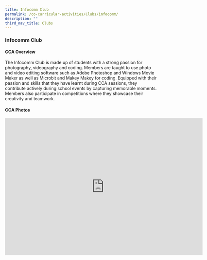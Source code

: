 ```yaml
---
title: Infocomm Club
permalink: /co-curricular-activities/Clubs/infocomm/
description: ""
third_nav_title: Clubs
---
```

### Infocomm Club

#### CCA Overview

The Infocomm Club is made up of students with a strong passion for photography, videography and coding. Members are taught to use photo and video editing software such as Adobe Photoshop and Windows Movie Maker as well as Microbit and Makey Makey for coding. Equipped with their passion and skills that they have learnt during CCA sessions, they contribute actively during school events by capturing memorable moments. Members also participate in competitions where they showcase their creativity and teamwork.

#### CCA Photos
<iframe allowfullscreen="true" height="450" width="650" frameborder="0" src="https://docs.google.com/presentation/d/e/2PACX-1vQCfV91cDoSelKt3P2zYnVf4i6jg2a0ZAV0qz9cTepVaET0CZEwuIX3r8nkE-cZIMaNoh8oi_gZMcT9/embed?start=false&amp;loop=false&amp;delayms=5000"></iframe>
